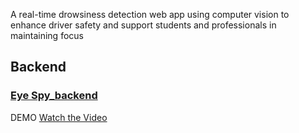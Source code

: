 
A real-time drowsiness detection web app using computer vision to enhance driver safety and support students and professionals in maintaining focus
## Backend 
### [Eye Spy_backend](https://github.com/AnushreeJ13/EyeSpy_backend)

DEMO
[Watch the Video](https://drive.google.com/file/d/17GuqEBc_ORF0iYQbe-8hVIDhZVh4IrZC/view?usp=sharing)
